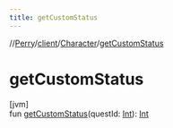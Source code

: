 ```yaml
---
title: getCustomStatus
---
```

//[Perry](../../../index.html)/[client](../index.html)/[Character](index.html)/[getCustomStatus](get-custom-status.html)



# getCustomStatus



[jvm]\
fun [getCustomStatus](get-custom-status.html)(questId: [Int](https://kotlinlang.org/api/latest/jvm/stdlib/kotlin/-int/index.html)): [Int](https://kotlinlang.org/api/latest/jvm/stdlib/kotlin/-int/index.html)




